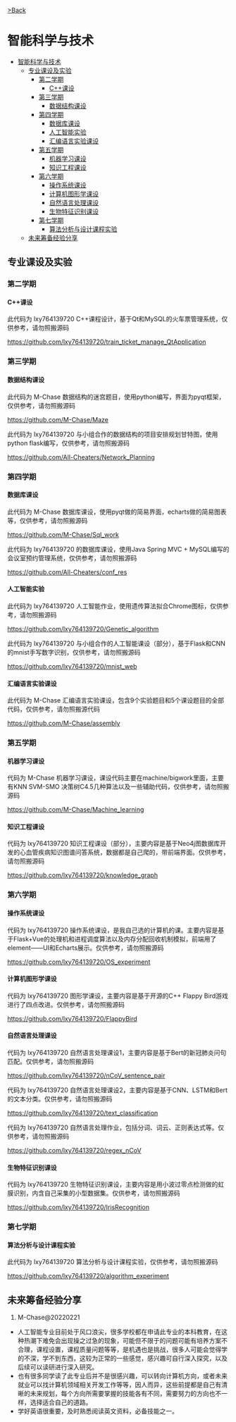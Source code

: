 [>Back](../README.md)

# 智能科学与技术

- [智能科学与技术](#智能科学与技术)
  - [专业课设及实验](#专业课设及实验)
    - [第二学期](#第二学期)
      - [C++课设](#c课设)
    - [第三学期](#第三学期)
      - [数据结构课设](#数据结构课设)
    - [第四学期](#第四学期)
      - [数据库课设](#数据库课设)
      - [人工智能实验](#人工智能实验)
      - [汇编语言实验课设](#汇编语言实验课设)
    - [第五学期](#第五学期)
      - [机器学习课设](#机器学习课设)
      - [知识工程课设](#知识工程课设)
    - [第六学期](#第六学期)
      - [操作系统课设](#操作系统课设)
      - [计算机图形学课设](#计算机图形学课设)
      - [自然语言处理课设](#自然语言处理课设)
      - [生物特征识别课设](#生物特征识别课设)
    - [第七学期](#第七学期)
      - [算法分析与设计课程实验](#算法分析与设计课程实验)
  - [未来筹备经验分享](#未来筹备经验分享)

## 专业课设及实验

### 第二学期

#### C++课设

此代码为 lxy764139720 C++课程设计，基于Qt和MySQL的火车票管理系统，仅供参考，请勿照搬源码

https://github.com/lxy764139720/train_ticket_manage_QtApplication

### 第三学期

#### 数据结构课设

此代码为 M-Chase 数据结构的迷宫题目，使用python编写，界面为pyqt框架，仅供参考，请勿照搬源码

https://github.com/M-Chase/Maze

此代码为 lxy764139720 与小组合作的数据结构的项目安排规划甘特图，使用python flask编写，仅供参考，请勿照搬源码

https://github.com/All-Cheaters/Network_Planning

### 第四学期

#### 数据库课设

此代码为 M-Chase 数据库课设，使用pyqt做的简易界面，echarts做的简易图表等，仅供参考，请勿照搬源码

https://github.com/M-Chase/Sql_work

此代码为 lxy764139720 的数据库课设，使用Java Spring MVC + MySQL编写的会议室预约管理系统，仅供参考，请勿照搬源码

https://github.com/All-Cheaters/conf_res

#### 人工智能实验

此代码为 lxy764139720 人工智能作业，使用遗传算法拟合Chrome图标，仅供参考，请勿照搬源码

https://github.com/lxy764139720/Genetic_algorithm

此代码为 lxy764139720 与小组合作的人工智能课设（部分），基于Flask和CNN的mnist手写数字识别，仅供参考，请勿照搬源码

https://github.com/lxy764139720/mnist_web

#### 汇编语言实验课设

此代码为 M-Chase 汇编语言实验课设，包含9个实验题目和5个课设题目的全部代码，仅供参考，请勿照搬源代码

https://github.com/M-Chase/assembly

### 第五学期

#### 机器学习课设

代码为 M-Chase 机器学习课设，课设代码主要在machine/bigwork里面，主要有KNN SVM-SMO 决策树C4.5几种算法以及一些辅助代码，仅供参考，请勿照搬源码

https://github.com/M-Chase/Machine_learning

#### 知识工程课设

代码为 lxy764139720 知识工程课设（部分），主要内容是基于Neo4j图数据库开发的心血管疾病知识图谱问答系统，数据都是自己爬的，带前端界面。仅供参考，请勿照搬源码

https://github.com/lxy764139720/knowledge_graph

### 第六学期

#### 操作系统课设

代码为 lxy764139720 操作系统课设，是我自己选的计算机的课。主要内容是基于Flask+Vue的处理机和进程调度算法以及内存分配回收机制模拟，前端用了element——UI和Echarts展示。仅供参考，请勿照搬源码

https://github.com/lxy764139720/OS_experiment

#### 计算机图形学课设

代码为 lxy764139720 图形学课设，主要内容是基于开源的C++ Flappy Bird游戏进行了四点改进。仅供参考，请勿照搬源码

https://github.com/lxy764139720/FlappyBird

#### 自然语言处理课设

代码为 lxy764139720 自然语言处理课设1，主要内容是基于Bert的新冠肺炎问句匹配。仅供参考，请勿照搬源码

https://github.com/lxy764139720/nCoV_sentence_pair

代码为 lxy764139720 自然语言处理课设2，主要内容是基于CNN、LSTM和Bert的文本分类。仅供参考，请勿照搬源码

https://github.com/lxy764139720/text_classification

代码为 lxy764139720 自然语言处理作业，包括分词、词云、正则表达式等。仅供参考，请勿照搬源码

https://github.com/lxy764139720/regex_nCoV

#### 生物特征识别课设

代码为 lxy764139720 生物特征识别课设，主要内容是用小波过零点检测做的虹膜识别，内含自己采集的小型数据集。仅供参考，请勿照搬源码

https://github.com/lxy764139720/IrisRecognition

### 第七学期

#### 算法分析与设计课程实验

此代码为 lxy764139720 算法分析与设计课程实验，仅供参考，请勿照搬源码

https://github.com/lxy764139720/algorithm_experiment

## 未来筹备经验分享

1. M-Chase@20220221

- 人工智能专业目前处于风口浪尖，很多学校都在申请此专业的本科教育，在这种热潮下难免会出现操之过急的现象，可能但不限于的问题可能有培养方案不合理，课程设置，课程质量问题等等，是机遇也是挑战，很多人可能会觉得学的不深，学不到东西，这较为正常的一些感觉，感兴趣可自行深入探究，以及后续可以读研进行深入研究。
- 也有很多同学读了此专业后并不是很感兴趣，可以转向计算机方向，或者未来就业可以找计算机领域相关开发工作等等，因人而异，这些前提都是自己有清晰的未来规划，每个方向所需要掌握的技能各有不同，需要努力的方向也不一样，选择适合自己的道路。
- 学好英语很重要，及时熟悉阅读英文资料，必备技能之一。
